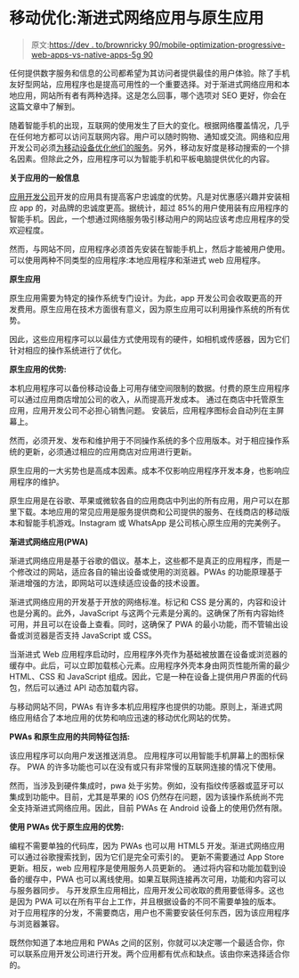 # 移动优化:渐进式网络应用与原生应用

> 原文:[https://dev . to/brownricky 90/mobile-optimization-progressive-web-apps-vs-native-apps-5g 90](https://dev.to/brownricky90/mobile-optimization-progressive-web-apps-vs-native-apps-5g90)

任何提供数字服务和信息的公司都希望为其访问者提供最佳的用户体验。除了手机友好型网站，应用程序也是提高可用性的一个重要选择。对于渐进式网络应用和本地应用，网站所有者有两种选择。这是怎么回事，哪个选项对 SEO 更好，你会在这篇文章中了解到。

随着智能手机的出现，互联网的使用发生了巨大的变化。根据网络覆盖情况，几乎在任何地方都可以访问互联网内容。用户可以随时购物、通知或交流。网络和应用开发公司必须[为移动设备优化他们的服务](https://www.hyperlinkinfosystem.com/blog/ab-testing-for-optimization-of-mobile-app)。另外，移动友好度是移动搜索的一个排名因素。但除此之外，应用程序可以为智能手机和平板电脑提供优化的内容。

**关于应用的一般信息**

[应用开发公司](https://appdevelopmentcompanies.co)开发的应用具有提高客户忠诚度的优势。凡是对优惠感兴趣并安装相应 app 的，对品牌的忠诚度更高。据统计，超过 85%的用户使用装有应用程序的智能手机。因此，一个想通过网络服务吸引移动用户的网站应该考虑应用程序的受欢迎程度。

然而，与网站不同，应用程序必须首先安装在智能手机上，然后才能被用户使用。可以使用两种不同类型的应用程序:本地应用程序和渐进式 web 应用程序。

**原生应用**

原生应用需要为特定的操作系统专门设计。为此，app 开发公司会收取更高的开发费用。原生应用在技术方面很有意义，因为原生应用可以利用操作系统的所有优势。

因此，这些应用程序可以以最佳方式使用现有的硬件，如相机或传感器，因为它们针对相应的操作系统进行了优化。

**原生应用的优势:**

本机应用程序可以备份移动设备上可用存储空间限制的数据。付费的原生应用程序可以通过应用商店增加公司的收入，从而提高开发成本。
通过在商店中托管原生应用，应用开发公司不必担心销售问题。
安装后，应用程序图标会自动列在主屏幕上。

然而，必须开发、发布和维护用于不同操作系统的多个应用版本。对于相应操作系统的更新，必须通过相应的应用商店对应用进行更新。

原生应用的一大劣势也是高成本因素。成本不仅影响应用程序开发本身，也影响应用程序的维护。

原生应用是在谷歌、苹果或微软各自的应用商店中列出的所有应用，用户可以在那里下载。本地应用的常见应用是服务提供商和公司提供的服务、在线商店的移动版本和智能手机游戏。Instagram 或 WhatsApp 是公司核心原生应用的完美例子。

**渐进式网络应用(PWA)**

渐进式网络应用是基于谷歌的倡议。基本上，这些都不是真正的应用程序，而是一个修改过的网站，适应各自的输出设备或使用的浏览器。PWAs 的功能原理基于渐进增强的方法，即网站可以连续适应设备的技术设置。

渐进式网络应用的开发基于开放的网络标准。标记和 CSS 是分离的，内容和设计也是分离的。此外，JavaScript 与这两个元素是分离的。这确保了所有内容始终可用，并且可以在设备上查看。同时，这确保了 PWA 的最小功能，而不管输出设备或浏览器是否支持 JavaScript 或 CSS。

当渐进式 Web 应用程序启动时，应用程序外壳作为基础被放置在设备或浏览器的缓存中。此后，可以立即加载核心元素。应用程序外壳本身由网页性能所需的最少 HTML、CSS 和 JavaScript 组成。因此，它是一种在设备上提供用户界面的代码包，然后可以通过 API 动态加载内容。

与移动网站不同，PWAs 有许多本机应用程序也提供的功能。原则上，渐进式网络应用结合了本地应用的优势和响应迅速的移动优化网站的优势。

**PWAs 和原生应用的共同特征包括:**

该应用程序可以向用户发送推送消息。
应用程序可以用智能手机屏幕上的图标保存。
PWA 的许多功能也可以在没有或只有非常慢的互联网连接的情况下使用。

然而，当涉及到硬件集成时，pwa 处于劣势。例如，没有指纹传感器或蓝牙可以集成到功能中。目前，尤其是苹果的 iOS 仍然存在问题，因为该操作系统尚不完全支持渐进式网络应用。因此，目前 PWAs 在 Android 设备上的使用仍然有限。

**使用 PWAs 优于原生应用的优势:**

编程不需要单独的代码库，因为 PWAs 也可以用 HTML5 开发。渐进式网络应用可以通过谷歌搜索找到，因为它们是完全可索引的。
更新不需要通过 App Store 更新。相反，web 应用程序是使用服务人员更新的。
通过将内容和功能加载到设备的缓存中，PWA 也可以离线使用。如果互联网连接再次可用，功能和内容可以与服务器同步。
与开发原生应用相比，应用开发公司收取的费用要低得多。这也是因为 PWA 可以在所有平台上工作，并且根据设备的不同不需要单独的版本。
对于应用程序的分发，不需要商店，用户也不需要安装任何东西，因为该应用程序与浏览器兼容。

既然你知道了本地应用和 PWAs 之间的区别，你就可以决定哪一个最适合你，你可以联系应用开发公司进行开发。两个应用都有优点和缺点。该由你来选择适合你的。